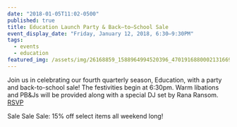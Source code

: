 ```yaml
---
date: "2018-01-05T11:02-0500"
published: true
title: Education Launch Party & Back–to–School Sale
event_display_date: "Friday, January 12, 2018, 6:30–9:30PM"
tags:
  - events
  - education
featured_img: /assets/img/26168859_1588964994520396_4701916880002131669_n.jpg
---
```


Join us in celebrating our fourth quarterly season, Education, with a party and back-to-school sale! The festivities begin at 6:30pm. Warm libations and PB&Js will be provided along with a special DJ set by Rana Ransom. [RSVP](https://www.facebook.com/events/822636027916827/?notif_t=plan_user_joined&notif_id=1515171156219782)

Sale Sale Sale: 15% off select items all weekend long!
